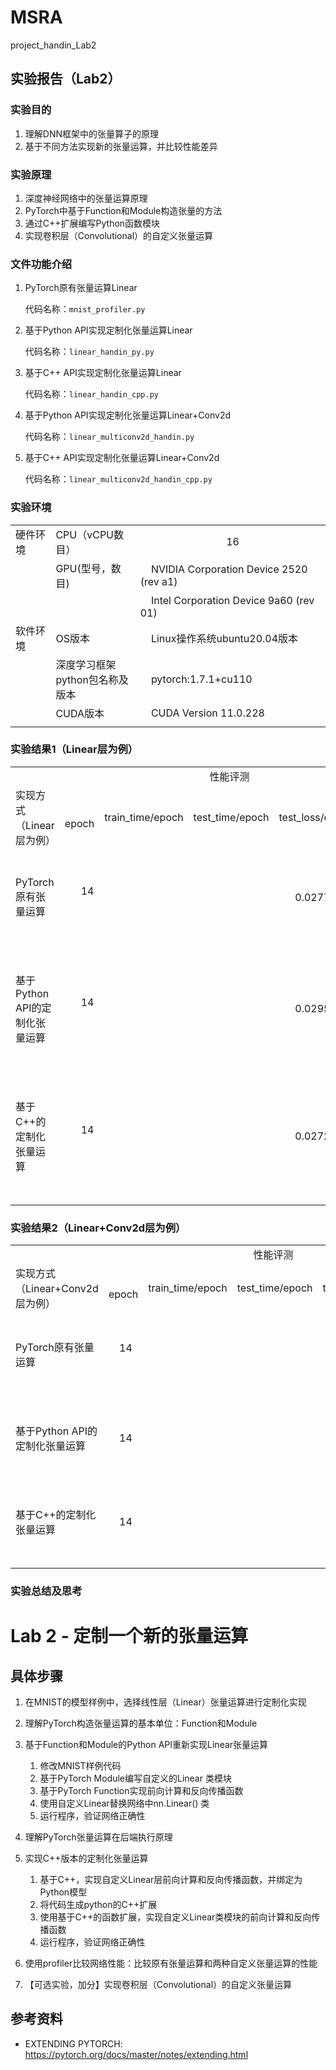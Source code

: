 # MSRA

project_handin_Lab2

## 实验报告（Lab2）

### 实验目的

1.	理解DNN框架中的张量算子的原理
2.	基于不同方法实现新的张量运算，并比较性能差异

### 实验原理

1. 深度神经网络中的张量运算原理
2. PyTorch中基于Function和Module构造张量的方法
3. 通过C++扩展编写Python函数模块
4. 实现卷积层（Convolutional）的自定义张量运算

### 文件功能介绍

1.	PyTorch原有张量运算Linear

    代码名称：`mnist_profiler.py`

2.	基于Python API实现定制化张量运算Linear

    代码名称：`linear_handin_py.py`

3.	基于C++ API实现定制化张量运算Linear

    代码名称：`linear_handin_cpp.py`

4.	基于Python API实现定制化张量运算Linear+Conv2d

    代码名称：`linear_multiconv2d_handin.py`

5.	基于C++ API实现定制化张量运算Linear+Conv2d

    代码名称：`linear_multiconv2d_handin_cpp.py`

### 实验环境

||||
|--------|--------------|--------------------------|
|硬件环境|CPU（vCPU数目）|&nbsp; &nbsp; &nbsp; &nbsp; &nbsp; &nbsp; &nbsp; &nbsp; &nbsp; &nbsp; &nbsp; &nbsp; &nbsp; &nbsp; &nbsp; &nbsp; 16 &nbsp; &nbsp; |
||GPU(型号，数目)|&nbsp; &nbsp; NVIDIA Corporation Device 2520 (rev a1) &nbsp; &nbsp; |
|||&nbsp; &nbsp; Intel Corporation Device 9a60 (rev 01)&nbsp; &nbsp; |
|软件环境|OS版本|&nbsp; &nbsp; Linux操作系统ubuntu20.04版本|
||深度学习框架<br>python包名称及版本|&nbsp; &nbsp; pytorch:1.7.1+cu110|
||CUDA版本|&nbsp; &nbsp; CUDA Version 11.0.228|
||||

### 实验结果1（Linear层为例）

|||||||
|---------------|---------------------------|---------------------------|---------------------------|---------------------------|---------------------------|
|||| &nbsp; &nbsp; &nbsp; 性能评测 |
| 实现方式（Linear层为例）| &nbsp; epoch | train_time/epoch | test_time/epoch | test_loss/epoch | test_acc/epoch |
|<br/> <br/>PyTorch原有张量运算<br/> <br/>&nbsp;|&nbsp; &nbsp; &nbsp; 14 &nbsp; &nbsp; &nbsp; &nbsp;| &nbsp; &nbsp; &nbsp; &nbsp; &nbsp; &nbsp; |&nbsp; &nbsp; &nbsp; &nbsp; &nbsp; &nbsp; &nbsp; &nbsp; |&nbsp; &nbsp; &nbsp; 0.0277 &nbsp;|&nbsp; 9917/10000<br>&nbsp; &nbsp; &nbsp; (99%) |
|<br/> <br/>基于Python API的定制化张量运算<br/> <br/>&nbsp;|&nbsp; &nbsp; &nbsp; 14 &nbsp;|||&nbsp; &nbsp; &nbsp; 0.0295 &nbsp;|&nbsp; 9895/10000<br>&nbsp; &nbsp; &nbsp; (99%) |
|<br/> <br/>基于C++的定制化张量运算<br/> <br/>&nbsp;|&nbsp; &nbsp; &nbsp; 14 &nbsp;|||&nbsp; &nbsp; &nbsp; 0.0272 &nbsp;|&nbsp; 9909/10000<br>&nbsp; &nbsp; &nbsp; (99%) |
||||||||

### 实验结果2（Linear+Conv2d层为例）

|||||||
|---------------|---------------------------|---------------------------|---------------------------|---------------------------|---------------------------|
|||| &nbsp; &nbsp; &nbsp; 性能评测 |
| 实现方式（Linear+Conv2d层为例）| &nbsp; epoch | train_time/epoch | test_time/epoch | test_loss/epoch | test_acc/epoch |
|<br/> <br/>PyTorch原有张量运算<br/> <br/>&nbsp;|&nbsp; &nbsp; 14 &nbsp; &nbsp; &nbsp; &nbsp;| &nbsp; &nbsp; &nbsp; &nbsp; &nbsp; &nbsp; |&nbsp; &nbsp; &nbsp; &nbsp; &nbsp; &nbsp; &nbsp; &nbsp; |&nbsp; &nbsp; &nbsp; 0.0277 &nbsp;|&nbsp; 9917/10000<br>&nbsp; &nbsp; &nbsp; (99%) |
|<br/> <br/>基于Python API的定制化张量运算<br/> <br/>&nbsp;|&nbsp; &nbsp; 14 &nbsp;|||&nbsp; &nbsp; &nbsp; 0.1101 &nbsp;|&nbsp; 9656/10000<br>&nbsp; &nbsp; &nbsp; (97%) |
|<br/> <br/>基于C++的定制化张量运算<br/> <br/>&nbsp;|&nbsp; &nbsp; 14 &nbsp;|||&nbsp; &nbsp; &nbsp; 0.1103 &nbsp;|&nbsp; 9652/10000<br>&nbsp; &nbsp; &nbsp; (97%) |
||||||||

### 实验总结及思考

# Lab 2 - 定制一个新的张量运算

## 具体步骤

1.	在MNIST的模型样例中，选择线性层（Linear）张量运算进行定制化实现

2.	理解PyTorch构造张量运算的基本单位：Function和Module

3.	基于Function和Module的Python API重新实现Linear张量运算

    1. 修改MNIST样例代码
    2. 基于PyTorch  Module编写自定义的Linear 类模块
    3. 基于PyTorch Function实现前向计算和反向传播函数
    4. 使用自定义Linear替换网络中nn.Linear() 类
    5. 运行程序，验证网络正确性
   
4.	理解PyTorch张量运算在后端执行原理

5.	实现C++版本的定制化张量运算

    1. 基于C++，实现自定义Linear层前向计算和反向传播函数，并绑定为Python模型
    2. 将代码生成python的C++扩展
    3. 使用基于C++的函数扩展，实现自定义Linear类模块的前向计算和反向传播函数
    4. 运行程序，验证网络正确性
   
6.	使用profiler比较网络性能：比较原有张量运算和两种自定义张量运算的性能

7.	【可选实验，加分】实现卷积层（Convolutional）的自定义张量运算

## 参考资料

* EXTENDING PYTORCH: https://pytorch.org/docs/master/notes/extending.html

